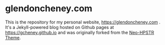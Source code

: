 # glendoncheney.com

This is the repository for my personal website, https://glendoncheney.com . It's a Jekyll-powered blog hosted on Github pages at https://gcheney.github.io and was originally forked from the [Neo-HPSTR Theme](https://github.com/aron-bordin/neo-hpstr-jekyll-theme).
